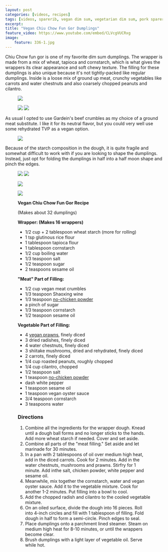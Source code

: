 ```yaml
---
layout: post
categories: [videos, recipes]
tags: [videos, sparerib, vegan dim sum, vegetarian dim sum, pork sparerib rice, black bean rice, chinese pork sparerib, rice]
excerpt: 
title: "Vegan Chiu Chow Fun Gor Dumplings"
feature_video: https://www.youtube.com/embed/CLVcgVUCRxg
image:
    feature: 336-1.jpg
---
```


Chiu Chow fun gor is one of my favorite dim sum dumplings.  The wrapper is made from a mix of wheat, tapioca and cornstarch, which is what gives the wrappers its clear appearance and soft chewy texture.  The filling for these dumplings is also unique because it's not tightly-packed like regular dumplings.  Inside is a loose mix of ground up meat, crunchy vegetables like carrots and water chestnuts and also coarsely chopped peanuts and cilantro.

<figure>
    <img src="/images/337-5.jpg">
</figure>

<figure class="half">
    <img src="/images/337-2.jpg">
    <img src="/images/337-4.jpg">
</figure> 

As usual I opted to use Gardein's beef crumbles as my choice of a ground meat substitute.  I like it for its neutral flavor, but you could very well use some rehydrated TVP as a vegan option.

<figure>
    <img src="/images/337-3.jpg">
</figure>

Because of the starch composition in the dough, it is quite fragile and somewhat difficult to work with if you are looking to shape the dumplings.  Instead, just opt for folding the dumplings in half into a half moon shape and pinch the edges.

<figure class="half">
    <img src="/images/337-6.jpg">
    <img src="/images/337-8.jpg">
</figure> 

<figure>
    <img src="/images/337-9.jpg">
</figure>

<figure>
    <img src="/images/337-1.jpg">
</figure>

<figure class="ingredients" markdown="1">

__Vegan Chiu Chow Fun Gor Recipe__

(Makes about 32 dumplings)

__Wrapper: (Makes 16 wrappers)__

- 1/2 cup + 2 tablespoon wheat starch (more for rolling)
- 1 tsp glutinous rice flour 
- 1 tablespoon tapioca flour 
- 1 tablespoon cornstarch
- 1/2 cup boiling water
- 1/3 teaspoon salt
- 1/2 teaspoon sugar
- 2 teaspoons sesame oil 

__"Meat" Part of Filling:__

- 1/2 cup vegan meat crumbles
- 1/3 teaspoon Shaoxing wine 
-  1/3 teaspoon [no-chicken powder](http://amzn.to/2uIBKcw)
-  a pinch of sugar
- 1/3 teaspoon cornstarch
- 1/2 teaspoon sesame oil 

__Vegetable Part of Filling:__ 

- 4 [vegan prawns](http://vegetarian-plus.com/product/vegan-shrimp/), finely diced
- 3 dried radishes, finely diced 
- 4 water chestnuts, finely diced
- 3 shiitake mushrooms, dried and rehydrated, finely diced 
- 2 carrots, finely diced
- 1/4 cup roasted peanuts, roughly chopped
- 1/4 cup cilantro, chopped
- 1/2 teaspoon salt 
- 1 teaspoon [no-chicken powder](http://amzn.to/2uIBKcw)
- dash white pepper 
- 1 teaspoon sesame oil 
- 1 teaspoon vegan oyster sauce 
- 3/4 teaspoon cornstarch
- 3 teaspoons water 

</figure>

<figure class="directions" markdown="1">

### Directions

1. Combine all the ingredients for the wrapper dough.  Knead until a dough ball forms and no longer sticks to the hands.  Add more wheat starch if needed.  Cover and set aside.
2. Combine all parts of the "meat filling."  Set aside and let marinade for 30 minutes.
3. In a pan with 2 tablespoons of oil over medium high heat, add in the diced carrots.  Cook for 2 minutes.  Add in the water chestnuts, mushrooms and prawns.  Stirfry for 1 minute.  Add inthe salt, chicken powder, white pepper and sesame oil.
4. Meanwhile, mix together the cornstarch, water and vegan oyster sauce.  Add it to the vegetable mixture.  Cook for another 1-2 minutes.  Put filling into a bowl to cool.
5. Add the chopped radish and cilantro to the cooled vegetable mixture.
6. On an oiled surface, divide the dough into 16 pieces.  Roll into 4-inch circles and fill with 1 tablespoon of filling.  Fold dough in half to form a semi-circle.  Pinch edges to seal.
7. Place dumplings onto a parchment lined steamer.  Steam on medium high heat for 8-10 minutes, or until the wrappers become clear.
8. Brush dumplings with a light layer of vegetable oil.  Serve while hot.

</figure>
